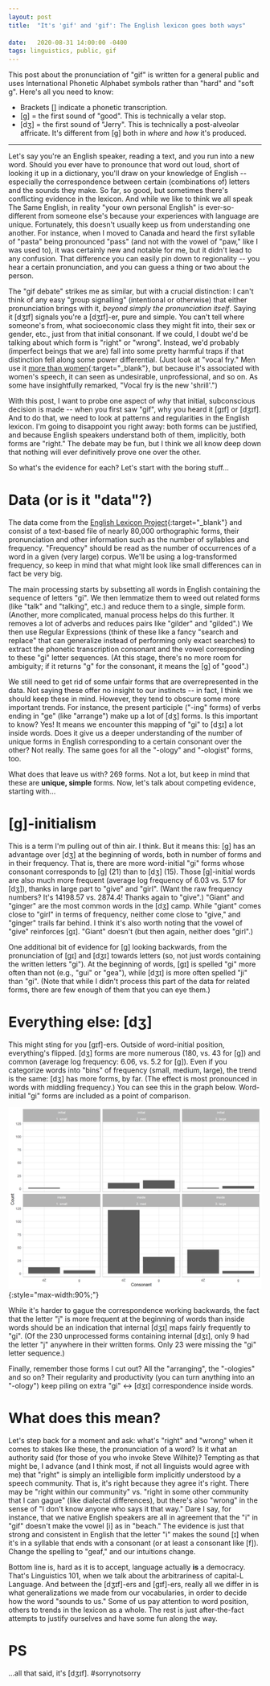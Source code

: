 ```yaml
---
layout: post
title:  "It's 'gif' and 'gif': The English lexicon goes both ways"

date:   2020-08-31 14:00:00 -0400
tags: linguistics, public, gif
---
```


This post about the pronunciation of "gif" is written for a general public and uses International Phonetic Alphabet symbols rather than "hard" and "soft g". Here's all you need to know:
* Brackets \[\] indicate a phonetic transcription.
* \[g\] = the first sound of "good". This is technically a velar stop.
* \[dʒ\] = the first sound of "Jerry". This is technically a post-alveolar affricate. It's different from \[g\] both in _where_ and _how_ it's produced.

- - -

Let's say you're an English speaker, reading a text, and you run into a new word. Should you ever have to pronounce that word out loud, short of looking it up in a dictionary, you'll draw on your knowledge of English -- especially the correspondence between certain (combinations of) letters and the sounds they make. So far, so good, but sometimes there's conflicting evidence in the lexicon. And while we like to think we all speak The Same English, in reality "your own personal English" is ever-so-different from someone else's because your experiences with language are unique. Fortunately, this doesn't usually keep us from understanding one another. For instance, when I moved to Canada and heard the first syllable of "pasta" being pronounced "pass" (and not with the vowel of "paw," like I was used to), it was certainly new and notable for me, but it didn't lead to any confusion. That difference you can easily pin down to regionality -- you hear a certain pronunciation, and you can guess a thing or two about the person.

The "gif debate" strikes me as similar, but with a crucial distinction: I can't think of any easy "group signalling" (intentional or otherwise) that either pronunciation brings with it, *beyond simply the pronunciation itself*. Saying it \[dʒɪf\] signals you're a \[dʒɪf\]-er, pure and simple. You can't tell where someone's from, what socioeconomic class they might fit into, their sex or gender, etc., just from that initial consonant. If we could, I doubt we'd be talking about which form is "right" or "wrong". Instead, we'd probably (imperfect beings that we are) fall into some pretty harmful traps if that distinction fell along some power differential. (Just look at "vocal fry." Men use it [more than women](https://asa.scitation.org/doi/abs/10.1121/1.4970891){:target="_blank"}, but because it's associated with women's speech, it can seen as undesirable, unprofessional, and so on. As some have insightfully remarked, "Vocal fry is the new 'shrill'.")

With this post, I want to probe one aspect of *why* that initial, subconscious decision is made -- when you first saw "gif", why you heard it \[gɪf\] or \[dʒɪf\]. And to do that, we need to look at patterns and regularities in the English lexicon. I'm going to disappoint you right away: both forms can be justified, and because English speakers understand both of them, implicitly, both forms are "right." The debate may be fun, but I think we all know deep down that nothing will ever definitively prove one over the other.

So what's the evidence for each? Let's start with the boring stuff...

# Data (or is it "data"?)
The data come from the [English Lexicon Project](https://elexicon.wustl.edu/index.html){:target="_blank"} and consist of a text-based file of nearly 80,000 orthographic forms, their pronunciation and other information such as the number of syllables and frequency. "Frequency" should be read as the number of occurrences of a word in a given (very large) corpus. We'll be using a log-transformed frequency, so keep in mind that what might look like small differences can in fact be very big.

The main processing starts by subsetting all words in English containing the sequence of letters "gi". We then lemmatize them to weed out related forms (like "talk" and "talking", etc.) and reduce them to a single, simple form. (Another, more complicated, manual process helps do this further. It removes a lot of adverbs and reduces pairs like "gilder" and "gilded".) We then use Regular Expressions (think of these like a fancy "search and replace" that can generalize instead of performing only exact searches) to extract the phonetic transcription consonant and the vowel corresponding to these "gi" letter sequences. (At this stage, there's no more room for ambiguity; if it returns "g" for the consonant, it means the \[g\] of "good".)

We still need to get rid of some unfair forms that are overrepresented in the data. Not saying these offer no insight to our instincts -- in fact, I think we should keep these in mind. However, they tend to obscure some more important trends. For instance, the present participle ("-ing" forms) of verbs ending in "ge" (like "arrange") make up a lot of \[dʒ\] forms. Is this important to know? Yes! It means we encounter this mapping of "gi" to \[dʒɪ\] a lot inside words. Does it give us a deeper understanding of the number of unique forms in English corresponding to a certain consonant over the other? Not really. The same goes for all the "-ology" and "-ologist" forms, too.

What does that leave us with? 269 forms. Not a lot, but keep in mind that these are **unique, simple** forms. Now, let's talk about competing evidence, starting with...

# \[g\]-initialism
This is a term I'm pulling out of thin air. I think. But it means this: \[g\] has an advantage over \[dʒ\] at the beginning of words, both in number of forms and in their frequency. That is, there are more word-initial "gi" forms whose consonant corresponds to \[g\] (21) than to \[dʒ\] (15). Those \[g\]-initial words are also much more frequent (average log frequency of 6.03 vs. 5.17 for \[dʒ\]), thanks in large part to "give" and "girl". (Want the raw frequency numbers? It's 14198.57 vs. 2874.4! Thanks again to "give".) "Giant" and "ginger" are the most common words in the \[dʒ\] camp. While "giant" comes close to "girl" in terms of frequency, neither come close to "give," and "ginger" trails far behind. I think it's also worth noting that the vowel of "give" reinforces \[gɪ\]. "Giant" doesn't (but then again, neither does "girl".)

One additional bit of evidence for \[g\] looking backwards, from the pronunciation of \[gɪ\] and \[dʒɪ\] towards letters (so, not just words containing the written letters "gi"). At the beginning of words, \[gɪ\] is spelled "gi" more often than not (e.g., "gui" or "gea"), while \[dʒɪ\] is more often spelled "ji" than "gi". (Note that while I didn't process this part of the data for related forms, there are few enough of them that you can eye them.)

# Everything else: \[dʒ\]
This might sting for you \[gɪf\]-ers. Outside of word-initial position, everything's flipped. \[dʒ\] forms are more numerous (180, vs. 43 for \[g\]) and common (average log frequency: 6.06, vs. 5.2 for \[g\]). Even if you categorize words into "bins" of frequency (small, medium, large), the trend is the same: \[dʒ\] has more forms, by far. (The effect is most pronounced in words with middling frequency.) You can see this in the graph below. Word-initial "gi" forms are included as a point of comparison.

![gifplots](/assets/gifplots.png){:style="max-width:90%;"}

While it's harder to gague the correspondence working backwards, the fact that the letter "j" is more frequent at the beginning of words than inside words should be an indication that internal \[dʒɪ\] maps fairly frequently to "gi". (Of the 230 unprocessed forms containing internal \[dʒɪ\], only 9 had the letter "j" anywhere in their written forms. Only 23 were missing the "gi" letter sequence.)

Finally, remember those forms I cut out? All the "arranging", the "-ologies" and so on? Their regularity and productivity (you can turn anything into an "-ology") keep piling on extra "gi" &#8596; \[dʒɪ\] correspondence inside words.

# What does this mean?
Let's step back for a moment and ask: what's "right" and "wrong" when it comes to stakes like these, the pronunciation of a word? Is it what an authority said (for those of you who invoke Steve Wilhite)? Tempting as that might be, I advance (and I think most, if not all linguists would agree with me) that "right" is simply an intelligible form implicitly understood by a speech community. That is, it's right because they agree it's right. There may be "right within our community" vs. "right in some other community that I can gague" (like dialectal differences), but there's also "wrong" in the sense of "I don't know anyone who says it that way." Dare I say, for instance, that we native English speakers are all in agreement that the "i" in "gif" doesn't make the vowel \[i\] as in "beach." The evidence is just that strong and consistent in English that the letter "i" makes the sound \[ɪ\] when it's in a syllable that ends with a consonant (or at least a consonant like \[f\]). Change the spelling to "geaf," and our intuitions change.

Bottom line is, hard as it is to accept, language actually **is** a democracy. That's Linguistics 101, when we talk about the arbitrariness of capital-L Language. And between the \[dʒɪf\]-ers and \[gɪf\]-ers, really all we differ in is what generalizations we made from our vocabularies, in order to decide how the word "sounds to us." Some of us pay attention to word position, others to trends in the lexicon as a whole. The rest is just after-the-fact attempts to justify ourselves and have some fun along the way.

# PS
...all that said, it's \[dʒɪf\]. #sorrynotsorry